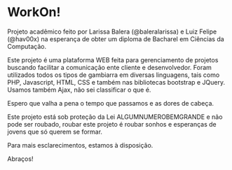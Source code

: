 # WorkOn!

Projeto acadêmico feito por Larissa Balera (@baleralarissa) e Luiz Felipe (@hav00x) na esperança de obter um diploma de Bacharel em Ciências da Computação.

Este projeto é uma plataforma WEB feita para gerenciamento de projetos buscando facilitar a comunicação ente cliente e desenvolvedor.
Foram utilizados todos os tipos de gambiarra em diversas linguagens, tais como PHP, Javascript, HTML, CSS e também nas bibliotecas bootstrap e JQuery. Usamos também Ajax, não sei classificar o que é.

Espero que valha a pena o tempo que passamos e as dores de cabeça.

Este projeto está sob proteção da Lei ALGUMNUMEROBEMGRANDE e não pode ser roubado, roubar este projeto é roubar sonhos e esperanças de jovens que só querem se formar.

Para mais esclarecimentos, estamos à disposição.

Abraços!
